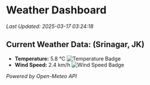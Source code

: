 
# Weather Dashboard

_Last Updated: 2025-03-17 03:24:18_

## Current Weather Data: (Srinagar, JK)
- **Temperature:** 5.8 °C ![Temperature Badge](https://img.shields.io/badge/Temperature-Low%20Temp-blue)
- **Wind Speed:** 2.4 km/h ![Wind Speed Badge](https://img.shields.io/badge/Wind%20Speed-Light%20Wind-blue)

*Powered by Open-Meteo API*
